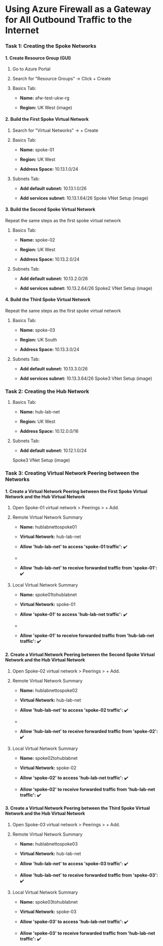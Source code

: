# Using Azure Firewall as a Gateway for All Outbound Traffic to the Internet


### Task 1: Creating the  Spoke Networks
#### 1. Create Resource Group (GUI)
1. Go to Azure Portal

2. Search for "Resource Groups" → Click + Create

3. Basics Tab:

      - **Name:** afw-test-ukw-rg

      - **Region:** UK West
        (image)

#### 2. Build the First Spoke Virtual Network
1. Search for "Virtual Networks" → + Create

2. Basics Tab:

    - **Name:** spoke-01

    - **Region:** UK West

    - **Address Space:** 10.13.1.0/24

3. Subnets Tab:

    - **Add default subnet:** 10.13.1.0/26

    - **Add services subnet:** 10.13.1.64/26
Spoke VNet Setup (image)

#### 3. Build the Second Spoke Virtual Network
Repeat the same steps as the first spoke virtual network

1. Basics Tab:

    - **Name:** spoke-02

    - **Region:** UK West

    - **Address Space:** 10.13.2.0/24

2. Subnets Tab:

    - **Add default subnet:** 10.13.2.0/26

    - **Add services subnet:** 10.13.2.64/26
   Spoke2 VNet Setup (image)

#### 4. Build the Third Spoke Virtual Network
Repeat the same steps as the first spoke virtual network

1. Basics Tab:

    - **Name:** spoke-03

    - **Region:** UK South

    - **Address Space:** 10.13.3.0/24

2. Subnets Tab:

    - **Add default subnet:** 10.13.3.0/26

    - **Add services subnet:** 10.13.3.64/26
   Spoke3 VNet Setup (image)


### Task 2: Creating the Hub Network

1. Basics Tab:

    - **Name:** hub-lab-net

    - **Region:** UK West

    - **Address Space:** 10.12.0.0/16

2. Subnets Tab:

    - **Add default subnet:** 10.12.1.0/24

  
   Spoke3 VNet Setup (image)

   
### Task 3: Creating Virtual Network Peering between the Networks

#### 1. Create a Virtual Network Peering between the First Spoke Virtual Network and the Hub Virtual Network

1. Open Spoke-01 virtual network > Peerings > + Add.
2. Remote Virtual Network Summary 

    - **Name:** hublabnettospoke01
    - **Virtual Network:** hub-lab-net

    - **Allow 'hub-lab-net' to access 'spoke-01 traffic':** ✔️
    - 
    - **Allow 'hub-lab-net' to receive forwarded traffic from 'spoke-01':** ✔️


3. Local Virtual Network Summary
    - **Name:** spoke01tohublabnet
    - **Virtual Network:** spoke-01

    - **Allow 'spoke-01' to access 'hub-lab-net traffic':** ✔️
    - 
    - **Allow 'spoke-01' to receive forwarded traffic from 'hub-lab-net traffic':** ✔️

#### 2. Create a Virtual Network Peering between the Second Spoke Virtual Network and the Hub Virtual Network

1. Open Spoke-02 virtual network > Peerings > + Add.
2. Remote Virtual Network Summary 

    - **Name:** hublabnettospoke02
    - **Virtual Network:** hub-lab-net

    - **Allow 'hub-lab-net' to access 'spoke-02 traffic':** ✔️
    - 
    - **Allow 'hub-lab-net' to receive forwarded traffic from 'spoke-02':** ✔️


3. Local Virtual Network Summary
    - **Name:** spoke02tohublabnet
    - **Virtual Network:** spoke-02

    - **Allow 'spoke-02' to access 'hub-lab-net traffic':** ✔️
   
    - **Allow 'spoke-02' to receive forwarded traffic from 'hub-lab-net traffic':** ✔️
      

#### 3. Create a Virtual Network Peering between the Third Spoke Virtual Network and the Hub Virtual Network

1. Open Spoke-03 virtual network > Peerings > + Add.
2. Remote Virtual Network Summary 

    - **Name:** hublabnettospoke03
    - **Virtual Network:** hub-lab-net

    - **Allow 'hub-lab-net' to access 'spoke-03 traffic':** ✔️
    
    - **Allow 'hub-lab-net' to receive forwarded traffic from 'spoke-03':** ✔️


3. Local Virtual Network Summary
    - **Name:** spoke03tohublabnet
    - **Virtual Network:** spoke-03

    - **Allow 'spoke-03' to access 'hub-lab-net traffic':** ✔️
   
    - **Allow 'spoke-03' to receive forwarded traffic from 'hub-lab-net traffic':** ✔️

